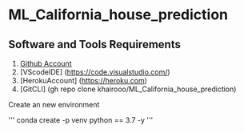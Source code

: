 # ML_California_house_prediction

## Software and Tools Requirements 

1. [Github Account](https://github.com)
2. [VScodeIDE] (https://code.visualstudio.com/)
3. [HerokuAccount] (https://heroku.com)
4. [GitCLI] (gh repo clone khairooo/ML_California_house_prediction)

Create an new environment 

'''
conda create -p venv python == 3.7 -y 
'''

